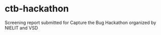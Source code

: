 # ctb-hackathon
Screening report submitted for Capture the Bug Hackathon organized by NIELIT and VSD
